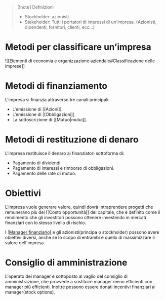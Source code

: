 >[!note] Definizioni
>- Stockholder: azionisti
>- Stakeholder: Tutti i portatori di interessi di un'impresa. (Azionisti, dipendenti, fornitori, clienti, ecc...)
# Metodi per classificare un’impresa
![[Elementi di economia e organizzazione aziendale#Classificazione delle imprese]]

# Metodi di finanziamento
L'impresa si finanzia attraverso tre canali principali:
- L'emissione di [[Azioni]].
- L'emissione di [[Obbligazioni]].
- La sottoscrizione di [[Mutuo|mutui]].
# Metodi di restituzione di denaro
L'impresa restituisce il denaro ai finanziatori sottoforma di:
- Pagamento di dividendi.
- Pagamento di interessi e rimborso di obbligazioni.
- Pagamento delle rate di mutuo.
# Obiettivi
L'impresa vuole generare valore, quindi dovrà intraprendere progetti che remunerano più del [[Costo opportunità]] del capitale, che è definito come il rendimento che gli investitori possono ottenere investendo in mercati finanziari con lo stesso livello di rischio.

I [[Manager finanziario]](agenti) e gli azionisti(principa o stockholder) possono avere obiettivi diversi, anche se lo scopo di entrambi è quello di massimizzare il valore dell'impresa.
# Consiglio di amministrazione
L'operato dei manager è sottoposto al vaglio del consiglio di amministrazione, che provvede a sostituire manager meno efficienti con manager più efficienti. 
Inoltre possono essere donati incentivi finanziari ai manager(stock options).

